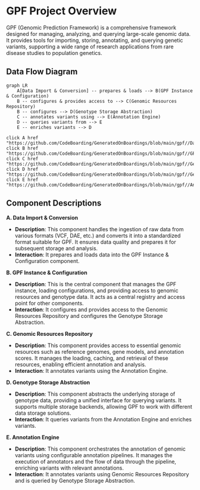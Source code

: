 # GPF Project Overview

GPF (Genomic Prediction Framework) is a comprehensive framework designed for managing, analyzing, and querying large-scale genomic data. It provides tools for importing, storing, annotating, and querying genetic variants, supporting a wide range of research applications from rare disease studies to population genetics.

## Data Flow Diagram

```mermaid
graph LR
    A[Data Import & Conversion] -- prepares & loads --> B(GPF Instance & Configuration)
    B -- configures & provides access to --> C(Genomic Resources Repository)
    B -- configures --> D(Genotype Storage Abstraction)
    C -- annotates variants using --> E(Annotation Engine)
    D -- queries variants from --> E
    E -- enriches variants --> D

click A href "https://github.com/CodeBoarding/GeneratedOnBoardings/blob/main/gpf//Data%20Import%20&%20Conversion.md"
click B href "https://github.com/CodeBoarding/GeneratedOnBoardings/blob/main/gpf//GPF%20Instance%20&%20Configuration.md"
click C href "https://github.com/CodeBoarding/GeneratedOnBoardings/blob/main/gpf//Genomic%20Resources%20Repository.md"
click D href "https://github.com/CodeBoarding/GeneratedOnBoardings/blob/main/gpf//Genotype%20Storage%20Abstraction.md"
click E href "https://github.com/CodeBoarding/GeneratedOnBoardings/blob/main/gpf//Annotation%20Engine.md"
```

## Component Descriptions

**A. Data Import & Conversion**

*   **Description**: This component handles the ingestion of raw data from various formats (VCF, DAE, etc.) and converts it into a standardized format suitable for GPF. It ensures data quality and prepares it for subsequent storage and analysis.
*   **Interaction**: It prepares and loads data into the GPF Instance & Configuration component.

**B. GPF Instance & Configuration**

*   **Description**: This is the central component that manages the GPF instance, loading configurations, and providing access to genomic resources and genotype data. It acts as a central registry and access point for other components.
*   **Interaction**: It configures and provides access to the Genomic Resources Repository and configures the Genotype Storage Abstraction.

**C. Genomic Resources Repository**

*   **Description**: This component provides access to essential genomic resources such as reference genomes, gene models, and annotation scores. It manages the loading, caching, and retrieval of these resources, enabling efficient annotation and analysis.
*   **Interaction**: It annotates variants using the Annotation Engine.

**D. Genotype Storage Abstraction**

*   **Description**: This component abstracts the underlying storage of genotype data, providing a unified interface for querying variants. It supports multiple storage backends, allowing GPF to work with different data storage solutions.
*   **Interaction**: It queries variants from the Annotation Engine and enriches variants.

**E. Annotation Engine**

*   **Description**: This component orchestrates the annotation of genomic variants using configurable annotation pipelines. It manages the execution of annotators and the flow of data through the pipeline, enriching variants with relevant annotations.
*   **Interaction**: It annotates variants using Genomic Resources Repository and is queried by Genotype Storage Abstraction.
```
